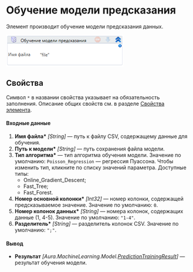 # Обучение модели предсказания

Элемент производит обучение модели предсказания данных.

![](<../../../.gitbook/assets/image (187).png>)


## Свойства
Символ `*` в названии свойства указывает на обязательность заполнения. Описание общих свойств см. в разделе [Свойства элемента](https://docs.primo-rpa.ru/primo-rpa/primo-studio/process/elements#svoistva-elementa).

#### Входные данные

1. **Имя файла\*** *[String]* — путь к файлу CSV, содержащему данные для обучения.
2. **Путь к модели\*** *[String]* — путь сохранения файла модели.
3. **Тип алгоритма\*** — тип алгоритма обучения модели. Значение по умолчанию: `Poisson_Regression` — регрессия Пуассона. Чтобы изменить тип, кликните по списку значений параметра. Доступные типы:
   * Online_Gradient_Descent;
   * Fast_Tree;
   * Fast_Forest.
4. **Номер основной колонки\*** *[Int32]* — номер колонки, содержащей предсказываемое значение. Значение по умолчанию: `0`.
5. **Номер колонок данных\*** *[String]* — номера колонок, содержащих данные (1, 4-5). Значение по умолчанию: `"1-4"`.
6. **Разделитель\*** *[String]* — разделитель колонок CSV. Значение по умолчанию: `";"`.

#### Вывод

* **Результат** *[Aura.MachineLearning.Model.[PredictionTrainingResult](https://docs.primo-rpa.ru/primo-rpa/g_elements/el_extra/els_machine_learning/datatypes/predictiontrainingresult)]* — результат обучения модели.
